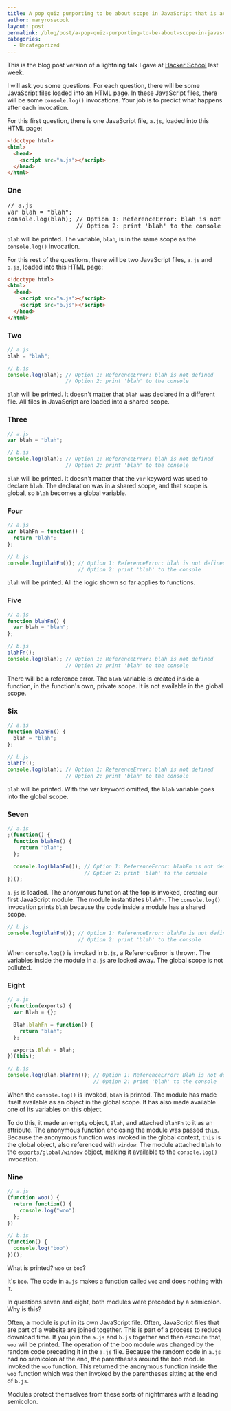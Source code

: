 ```yaml
---
title: A pop quiz purporting to be about scope in JavaScript that is actually a polemic about why modules are a good idea
author: maryrosecook
layout: post
permalink: /blog/post/a-pop-quiz-purporting-to-be-about-scope-in-javascript-that-is-actually-a-polemic-about-why-modules-are-a-good-idea
categories:
  - Uncategorized
---
```

This is the blog post version of a lightning talk I gave at [Hacker School][1] last week.

I will ask you some questions. For each question, there will be some JavaScript files loaded into an HTML page. In these JavaScript files, there will be some `console.log()` invocations. Your job is to predict what happens after each invocation.

For this first question, there is one JavaScript file, `a.js`, loaded into this HTML page:

``` html
<!doctype html>
<html>
  <head>
    <script src="a.js"></script>
  </head>
</html>
```

### One

<pre class="prettyprint">// a.js
var blah = "blah";
console.log(blah); // Option 1: ReferenceError: blah is not defined
                   // Option 2: print 'blah' to the console
</pre>

`blah` will be printed. The variable, `blah`, is in the same scope as the `console.log()` invocation.

For this rest of the questions, there will be two JavaScript files, `a.js` and `b.js`, loaded into this HTML page:

``` html
<!doctype html>
<html>
  <head>
    <script src="a.js"></script>
    <script src="b.js"></script>
  </head>
</html>
```

### Two

``` javascript
// a.js
blah = "blah";

// b.js
console.log(blah); // Option 1: ReferenceError: blah is not defined
                   // Option 2: print 'blah' to the console
```

`blah` will be printed. It doesn't matter that `blah` was declared in a different file. All files in JavaScript are loaded into a shared scope.

### Three

``` javascript
// a.js
var blah = "blah";

// b.js
console.log(blah); // Option 1: ReferenceError: blah is not defined
                   // Option 2: print 'blah' to the console
```

`blah` will be printed. It doesn't matter that the `var` keyword was used to declare `blah`. The declaration was in a shared scope, and that scope is global, so `blah` becomes a global variable.

### Four

``` javascript
// a.js
var blahFn = function() {
  return "blah";
};

// b.js
console.log(blahFn()); // Option 1: ReferenceError: blah is not defined
                       // Option 2: print 'blah' to the console
```

`blah` will be printed. All the logic shown so far applies to functions.

### Five

``` javascript
// a.js
function blahFn() {
  var blah = "blah";
};

// b.js
blahFn();
console.log(blah); // Option 1: ReferenceError: blah is not defined
                   // Option 2: print 'blah' to the console
```

There will be a reference error. The `blah` variable is created inside a function, in the function's own, private scope. It is not available in the global scope.

### Six

``` javascript
// a.js
function blahFn() {
  blah = "blah";
};

// b.js
blahFn();
console.log(blah); // Option 1: ReferenceError: blah is not defined
                   // Option 2: print 'blah' to the console
```

`blah` will be printed. With the var keyword omitted, the `blah` variable goes into the global scope.

### Seven

``` javascript
// a.js
;(function() {
  function blahFn() {
    return "blah";
  };

  console.log(blahFn()); // Option 1: ReferenceError: blahFn is not defined
                         // Option 2: print 'blah' to the console
})();
```

`a.js` is loaded. The anonymous function at the top is invoked, creating our first JavaScript module. The module instantiates `blahFn`. The `console.log()` invocation prints `blah` because the code inside a module has a shared scope.

``` javascript
// b.js
console.log(blahFn()); // Option 1: ReferenceError: blahFn is not defined
                       // Option 2: print 'blah' to the console
```

When `console.log()` is invoked in `b.js`, a ReferenceError is thrown. The variables inside the module in `a.js` are locked away. The global scope is not polluted.

### Eight

``` javascript
// a.js
;(function(exports) {
  var Blah = {};

  Blah.blahFn = function() {
    return "blah";
  };

  exports.Blah = Blah;
})(this);

// b.js
console.log(Blah.blahFn()); // Option 1: ReferenceError: Blah is not defined
                            // Option 2: print 'blah' to the console
```

When the `console.log()` is invoked, `blah` is printed. The module has made itself available as an object in the global scope. It has also made available one of its variables on this object.

To do this, it made an empty object, `Blah`, and attached `blahFn` to it as an attribute. The anonymous function enclosing the module was passed `this`. Because the anonymous function was invoked in the global context, `this` is the global object, also referenced with `window`. The module attached `Blah` to the `exports/global/window` object, making it available to the `console.log()` invocation.

### Nine

``` javascript
// a.js
(function woo() {
  return function() {
    console.log("woo")
  };
})

// b.js
(function() {
  console.log("boo")
})();
```

What is printed? `woo` or `boo`?

It's `boo`. The code in `a.js` makes a function called `woo` and does nothing with it.

In questions seven and eight, both modules were preceded by a semicolon. Why is this?

Often, a module is put in its own JavaScript file. Often, JavaScript files that are part of a website are joined together. This is part of a process to reduce download time. If you join the `a.js` and `b.js` together and then execute that, `woo` will be printed. The operation of the boo module was changed by the random code preceding it in the `a.js` file. Because the random code in `a.js` had no semicolon at the end, the parentheses around the boo module invoked the `woo` function. This returned the anonymous function inside the `woo` function which was then invoked by the parentheses sitting at the end of `b.js`.

Modules protect themselves from these sorts of nightmares with a leading semicolon.

 [1]: http://hackerschool.com
